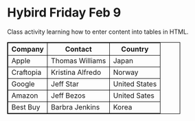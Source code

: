 <!DOCTYPE html>
<html>
<style>
table, th, td {
  border:1px solid black;
}
</style>
<body>

<h1>Hybird Friday Feb 9</h1>
<p>Class activity learning how to enter content into tables in HTML.</p>

<table style="width:80%">
  <tr>
    <th>Company</th>
    <th>Contact</th>
    <th>Country</th>
  </tr>
  <tr>
    <td>Apple</td>
    <td>Thomas Williams</td>
    <td>Japan</td>
  </tr>
  <tr>
    <td>Craftopia</td>
    <td>Kristina Alfredo</td>
    <td>Norway</td>
  </tr>
  <tr>
  	<td>Google</td>
    <td>Jeff Star</td>
    <td>United States</td>
  </tr>
  <tr>
  	<td>Amazon</td>
    <td>Jeff Bezos</td>
    <td>United Sates</td>
  </tr>
  <tr>
  	<td>Best Buy</td>
    <td>Barbra Jenkins</td>
    <td>Korea</td>
</table>



</body>
</html>

